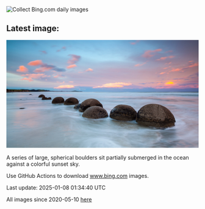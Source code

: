 ![Collect Bing.com daily images](https://github.com/counter2015/bing-daily-images/workflows/Collect%20Bing.com%20daily%20images/badge.svg)
## Latest image:
![](images/BouldersNZ.jpg)

A series of large, spherical boulders sit partially submerged in the ocean against a colorful sunset sky.

Use GitHub Actions to download www.bing.com images.

Last update: 2025-01-08 01:34:40 UTC

All images since 2020-05-10 [here](https://github.com/counter2015/bing-daily-images/tree/master/images)
